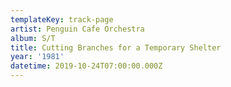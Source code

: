 ```yaml
---
templateKey: track-page
artist: Penguin Cafe Orchestra
album: S/T
title: Cutting Branches for a Temporary Shelter
year: '1981'
datetime: 2019-10-24T07:00:00.000Z
---
```


